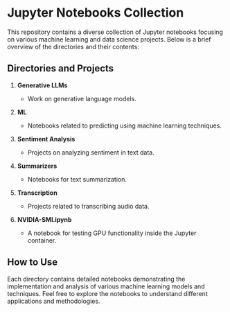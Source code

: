# Jupyter Notebooks Collection

This repository contains a diverse collection of Jupyter notebooks focusing on various machine learning and data science projects. Below is a brief overview of the directories and their contents:

## Directories and Projects

1. **Generative LLMs**
   - Work on generative language models.

2. **ML**
   - Notebooks related to predicting using machine learning techniques.

3. **Sentiment Analysis**
   - Projects on analyzing sentiment in text data.

4. **Summarizers**
   - Notebooks for text summarization.

5. **Transcription**
   - Projects related to transcribing audio data.

6. **NVIDIA-SMI.ipynb**
   - A notebook for testing GPU functionality inside the Jupyter container.

## How to Use

Each directory contains detailed notebooks demonstrating the implementation and analysis of various machine learning models and techniques. Feel free to explore the notebooks to understand different applications and methodologies.
